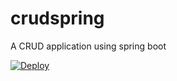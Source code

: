 # crudspring
A CRUD application using spring boot

[![Deploy](https://www.herokucdn.com/deploy/button.svg)](https://heroku.com/deploy)
